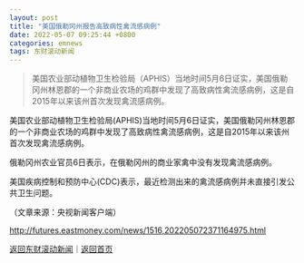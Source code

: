 ```yaml
---
layout: post
title: "美国俄勒冈州报告高致病性禽流感病例"
date: 2022-05-07 09:25:44 +0800
categories: emnews
tags: 东财滚动新闻
---
```

> 美国农业部动植物卫生检验局（APHIS）当地时间5月6日证实，美国俄勒冈州林恩郡的一个非商业农场的鸡群中发现了高致病性禽流感病例，这是自2015年以来该州首次发现禽流感病例。

<p>美国农业部动植物卫生检验局(APHIS)当地时间5月6日证实，美国俄勒冈州林恩郡的一个非商业农场的鸡群中发现了高致病性禽流感病例，这是自2015年以来该州首次发现禽流感病例。</p>
 <p>俄勒冈州农业官员6日表示，在俄勒冈州的商业家禽中没有发现禽流感病例。</p>
 <p>美国疾病控制和预防中心(CDC)表示，最近检测出来的禽流感病例并未直接引发公共卫生问题。</p><p class="em_media">（文章来源：央视新闻客户端）</p>

<http://futures.eastmoney.com/news/1516,202205072371164975.html>

[返回东财滚动新闻](//finews.withounder.com/emnews/)｜[返回首页](//finews.withounder.com/)